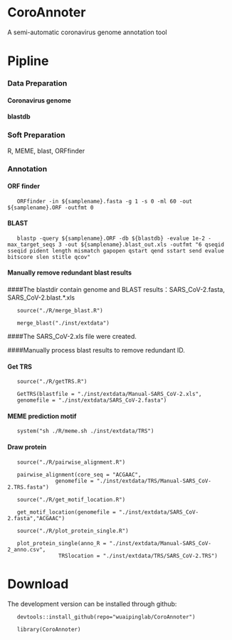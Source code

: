 

# CoroAnnoter
A semi-automatic coronavirus genome annotation tool

# Pipline

### Data Preparation

#### Coronavirus genome

#### blastdb

### Soft Preparation

R, MEME, blast, ORFfinder

### Annotation

#### ORF finder

       ORFfinder -in ${samplename}.fasta -g 1 -s 0 -ml 60 -out ${samplename}.ORF -outfmt 0

#### BLAST

       blastp -query ${samplename}.ORF -db ${blastdb} -evalue 1e-2 -max_target_seqs 3 -out ${samplename}.blast_out.xls -outfmt "6 qseqid sseqid pident length mismatch gapopen qstart qend sstart send evalue bitscore slen stitle qcov"

#### Manually remove redundant blast results

####The blastdir contain genome and BLAST results：SARS_CoV-2.fasta, SARS_CoV-2.blast.*.xls

       source("./R/merge_blast.R")

       merge_blast("./inst/extdata")

####The SARS_CoV-2.xls file were created. 

####Manually process blast results to remove redundant ID.

#### Get TRS

       source("./R/getTRS.R")

       GetTRS(blastfile = "./inst/extdata/Manual-SARS_CoV-2.xls", 
       genomefile = "./inst/extdata/SARS_CoV-2.fasta")
       
#### MEME prediction motif

       system("sh ./R/meme.sh ./inst/extdata/TRS")

#### Draw protein

       source("./R/pairwise_alignment.R")

       pairwise_alignment(core_seq = "ACGAAC",
                   genomefile = "./inst/extdata/TRS/Manual-SARS_CoV-2.TRS.fasta")

       source("./R/get_motif_location.R")

       get_motif_location(genomefile = "./inst/extdata/SARS_CoV-2.fasta","ACGAAC")

       source("./R/plot_protein_single.R")

       plot_protein_single(anno_R = "./inst/extdata/Manual-SARS_CoV-2_anno.csv",
                    TRSlocation = "./inst/extdata/TRS/SARS_CoV-2.TRS")


# Download

The development version can be installed through github:

       devtools::install_github(repo="wuaipinglab/CoroAnnoter")

       library(CoroAnnoter)
